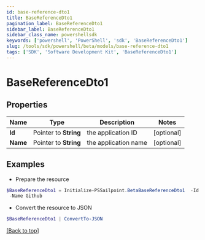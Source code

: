 ```yaml
---
id: base-reference-dto1
title: BaseReferenceDto1
pagination_label: BaseReferenceDto1
sidebar_label: BaseReferenceDto1
sidebar_class_name: powershellsdk
keywords: ['powershell', 'PowerShell', 'sdk', 'BaseReferenceDto1'] 
slug: /tools/sdk/powershell/beta/models/base-reference-dto1
tags: ['SDK', 'Software Development Kit', 'BaseReferenceDto1']
---
```



# BaseReferenceDto1

## Properties

Name | Type | Description | Notes
------------ | ------------- | ------------- | -------------
**Id** |  Pointer to **String** | the application ID | [optional] 
**Name** |  Pointer to **String** | the application name | [optional] 

## Examples

- Prepare the resource
```powershell
$BaseReferenceDto1 = Initialize-PSSailpoint.BetaBaseReferenceDto1  -Id ff8081814d977c21014da056804a0af3 `
 -Name Github
```

- Convert the resource to JSON
```powershell
$BaseReferenceDto1 | ConvertTo-JSON
```


[[Back to top]](#) 

